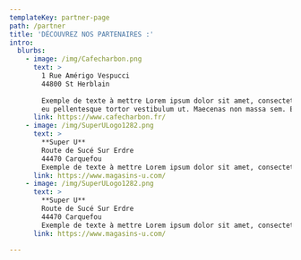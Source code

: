 ```yaml
---
templateKey: partner-page
path: /partner
title: 'DÉCOUVREZ NOS PARTENAIRES :' 
intro:
  blurbs:
    - image: /img/Cafecharbon.png
      text: >
        1 Rue Amérigo Vespucci  
        44800 St Herblain 
        
        Exemple de texte à mettre Lorem ipsum dolor sit amet, consectetur adipiscing elit. Proin ornare magna eros, 
        eu pellentesque tortor vestibulum ut. Maecenas non massa sem. Etiam finibus odio quis feugiat facilisis. 
      link: https://www.cafecharbon.fr/
    - image: /img/SuperULogo1282.png
      text: >
        **Super U**  
        Route de Sucé Sur Erdre  
        44470 Carquefou  
        Exemple de texte à mettre Lorem ipsum dolor sit amet, consectetur adipiscing elit. Proin ornare magna eros, eu pellentesque tortor vestibulum ut. Maecenas non massa sem. Etiam finibus odio quis feugiat facilisis.
      link: https://www.magasins-u.com/
    - image: /img/SuperULogo1282.png
      text: >
        **Super U**  
        Route de Sucé Sur Erdre  
        44470 Carquefou  
        Exemple de texte à mettre Lorem ipsum dolor sit amet, consectetur adipiscing elit. Proin ornare magna eros, eu pellentesque tortor vestibulum ut. Maecenas non massa sem. Etiam finibus odio quis feugiat facilisis.
      link: https://www.magasins-u.com/

---
```

